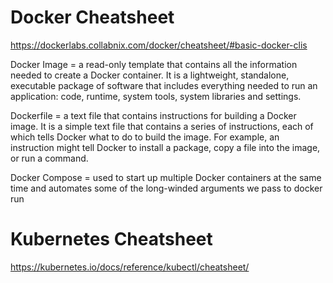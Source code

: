 # Docker Cheatsheet

https://dockerlabs.collabnix.com/docker/cheatsheet/#basic-docker-clis

Docker Image = a read-only template that contains all the information needed to create a Docker container. It is a lightweight, standalone, executable package of software that includes everything needed to run an application: code, runtime, system tools, system libraries and settings.

Dockerfile = a text file that contains instructions for building a Docker image. It is a simple text file that contains a series of instructions, each of which tells Docker what to do to build the image. For example, an instruction might tell Docker to install a package, copy a file into the image, or run a command.

Docker Compose = used to start up multiple Docker containers at the same time and automates some of the long-winded arguments we pass to docker run

# Kubernetes Cheatsheet

https://kubernetes.io/docs/reference/kubectl/cheatsheet/
